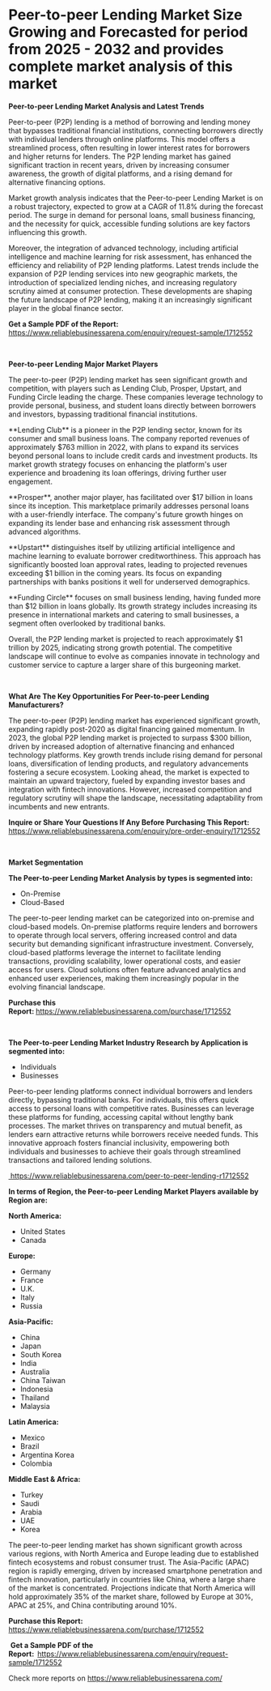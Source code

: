 <p><h1>Peer-to-peer Lending Market Size Growing and Forecasted for period from 2025 - 2032 and provides complete market analysis of this market</h1></p><p><strong>Peer-to-peer Lending Market Analysis and Latest Trends</strong></p>
<p><p>Peer-to-peer (P2P) lending is a method of borrowing and lending money that bypasses traditional financial institutions, connecting borrowers directly with individual lenders through online platforms. This model offers a streamlined process, often resulting in lower interest rates for borrowers and higher returns for lenders. The P2P lending market has gained significant traction in recent years, driven by increasing consumer awareness, the growth of digital platforms, and a rising demand for alternative financing options.</p><p>Market growth analysis indicates that the Peer-to-peer Lending Market is on a robust trajectory, expected to grow at a CAGR of 11.8% during the forecast period. The surge in demand for personal loans, small business financing, and the necessity for quick, accessible funding solutions are key factors influencing this growth. </p><p>Moreover, the integration of advanced technology, including artificial intelligence and machine learning for risk assessment, has enhanced the efficiency and reliability of P2P lending platforms. Latest trends include the expansion of P2P lending services into new geographic markets, the introduction of specialized lending niches, and increasing regulatory scrutiny aimed at consumer protection. These developments are shaping the future landscape of P2P lending, making it an increasingly significant player in the global finance sector.</p></p>
<p><strong>Get a Sample PDF of the Report:&nbsp;</strong> <a href="https://www.reliablebusinessarena.com/enquiry/request-sample/1712552?utm_campaign=3014&utm_medium=2&utm_source=Github&utm_content=ia&utm_term=28032025&utm_id=peer-to-peer-lending">https://www.reliablebusinessarena.com/enquiry/request-sample/1712552</a></p>
<p>&nbsp;</p>
<p><strong>Peer-to-peer Lending Major Market Players</strong></p>
<p><p>The peer-to-peer (P2P) lending market has seen significant growth and competition, with players such as Lending Club, Prosper, Upstart, and Funding Circle leading the charge. These companies leverage technology to provide personal, business, and student loans directly between borrowers and investors, bypassing traditional financial institutions.</p><p>**Lending Club** is a pioneer in the P2P lending sector, known for its consumer and small business loans. The company reported revenues of approximately $763 million in 2022, with plans to expand its services beyond personal loans to include credit cards and investment products. Its market growth strategy focuses on enhancing the platform's user experience and broadening its loan offerings, driving further user engagement.</p><p>**Prosper**, another major player, has facilitated over $17 billion in loans since its inception. This marketplace primarily addresses personal loans with a user-friendly interface. The company's future growth hinges on expanding its lender base and enhancing risk assessment through advanced algorithms.</p><p>**Upstart** distinguishes itself by utilizing artificial intelligence and machine learning to evaluate borrower creditworthiness. This approach has significantly boosted loan approval rates, leading to projected revenues exceeding $1 billion in the coming years. Its focus on expanding partnerships with banks positions it well for underserved demographics.</p><p>**Funding Circle** focuses on small business lending, having funded more than $12 billion in loans globally. Its growth strategy includes increasing its presence in international markets and catering to small businesses, a segment often overlooked by traditional banks.</p><p>Overall, the P2P lending market is projected to reach approximately $1 trillion by 2025, indicating strong growth potential. The competitive landscape will continue to evolve as companies innovate in technology and customer service to capture a larger share of this burgeoning market.</p></p>
<p>&nbsp;</p>
<p><strong>What Are The Key Opportunities For Peer-to-peer Lending Manufacturers?</strong></p>
<p><p>The peer-to-peer (P2P) lending market has experienced significant growth, expanding rapidly post-2020 as digital financing gained momentum. In 2023, the global P2P lending market is projected to surpass $300 billion, driven by increased adoption of alternative financing and enhanced technology platforms. Key growth trends include rising demand for personal loans, diversification of lending products, and regulatory advancements fostering a secure ecosystem. Looking ahead, the market is expected to maintain an upward trajectory, fueled by expanding investor bases and integration with fintech innovations. However, increased competition and regulatory scrutiny will shape the landscape, necessitating adaptability from incumbents and new entrants.</p></p>
<p><strong>Inquire or Share Your Questions If Any Before Purchasing This Report:</strong> <a href="https://www.reliablebusinessarena.com/enquiry/pre-order-enquiry/1712552?utm_campaign=3014&utm_medium=2&utm_source=Github&utm_content=ia&utm_term=28032025&utm_id=peer-to-peer-lending">https://www.reliablebusinessarena.com/enquiry/pre-order-enquiry/1712552</a></p>
<p>&nbsp;</p>
<p><strong>Market Segmentation</strong></p>
<p><strong>The Peer-to-peer Lending Market Analysis by types is segmented into:</strong></p>
<p><ul><li>On-Premise</li><li>Cloud-Based</li></ul></p>
<p><p>The peer-to-peer lending market can be categorized into on-premise and cloud-based models. On-premise platforms require lenders and borrowers to operate through local servers, offering increased control and data security but demanding significant infrastructure investment. Conversely, cloud-based platforms leverage the internet to facilitate lending transactions, providing scalability, lower operational costs, and easier access for users. Cloud solutions often feature advanced analytics and enhanced user experiences, making them increasingly popular in the evolving financial landscape.</p></p>
<p><strong>Purchase this Report:&nbsp;</strong><a href="https://www.reliablebusinessarena.com/purchase/1712552?utm_campaign=3014&utm_medium=2&utm_source=Github&utm_content=ia&utm_term=28032025&utm_id=peer-to-peer-lending">https://www.reliablebusinessarena.com/purchase/1712552</a></p>
<p>&nbsp;</p>
<p><strong>The Peer-to-peer Lending Market Industry Research by Application is segmented into:</strong></p>
<p><ul><li>Individuals</li><li>Businesses</li></ul></p>
<p><p>Peer-to-peer lending platforms connect individual borrowers and lenders directly, bypassing traditional banks. For individuals, this offers quick access to personal loans with competitive rates. Businesses can leverage these platforms for funding, accessing capital without lengthy bank processes. The market thrives on transparency and mutual benefit, as lenders earn attractive returns while borrowers receive needed funds. This innovative approach fosters financial inclusivity, empowering both individuals and businesses to achieve their goals through streamlined transactions and tailored lending solutions.</p></p>
<p><a href="https://www.reliablebusinessarena.com/peer-to-peer-lending-r1712552?utm_campaign=3014&utm_medium=2&utm_source=Github&utm_content=ia&utm_term=28032025&utm_id=peer-to-peer-lending">&nbsp;https://www.reliablebusinessarena.com/peer-to-peer-lending-r1712552</a></p>
<p><strong>In terms of Region, the Peer-to-peer Lending Market Players available by Region are:</strong></p>
<p>
    <p> <strong> North America: </strong>
        <ul>
            <li>United States</li>
            <li>Canada</li>
        </ul>
        </p> 
    <p> <strong> Europe: </strong>
        <ul>
            <li>Germany</li>
            <li>France</li>
            <li>U.K.</li>
            <li>Italy</li>
            <li>Russia</li>
        </ul>
        </p> 
    <p> <strong> Asia-Pacific: </strong>
        <ul>
            <li>China</li>
            <li>Japan</li>
            <li>South Korea</li>
            <li>India</li>
            <li>Australia</li>
            <li>China Taiwan</li>
            <li>Indonesia</li>
            <li>Thailand</li>
            <li>Malaysia</li>
        </ul>
        </p> 
    <p> <strong> Latin America: </strong>
        <ul>
            <li>Mexico</li>
            <li>Brazil</li>
            <li>Argentina Korea</li>
            <li>Colombia</li>
        </ul>
        </p> 
    <p> <strong> Middle East & Africa: </strong>
        <ul>
            <li>Turkey</li>
            <li>Saudi</li>
            <li>Arabia</li>
            <li>UAE</li>
            <li>Korea</li>
        </ul>
    </p>
    </p>
<p><p>The peer-to-peer lending market has shown significant growth across various regions, with North America and Europe leading due to established fintech ecosystems and robust consumer trust. The Asia-Pacific (APAC) region is rapidly emerging, driven by increased smartphone penetration and fintech innovation, particularly in countries like China, where a large share of the market is concentrated. Projections indicate that North America will hold approximately 35% of the market share, followed by Europe at 30%, APAC at 25%, and China contributing around 10%.</p></p>
<p><strong>Purchase this Report: </strong><a href="https://www.reliablebusinessarena.com/purchase/1712552?utm_campaign=3014&utm_medium=2&utm_source=Github&utm_content=ia&utm_term=28032025&utm_id=peer-to-peer-lending">https://www.reliablebusinessarena.com/purchase/1712552</a></p>
<p>&nbsp;<strong>Get a Sample PDF of the Report:&nbsp;&nbsp;</strong><a href="https://www.reliablebusinessarena.com/enquiry/request-sample/1712552?utm_campaign=3014&utm_medium=2&utm_source=Github&utm_content=ia&utm_term=28032025&utm_id=peer-to-peer-lending">https://www.reliablebusinessarena.com/enquiry/request-sample/1712552</a></p>
<p><strong></strong></p>
<p>Check more reports on <a href="https://www.reliablebusinessarena.com/?utm_campaign=3014&utm_medium=2&utm_source=Github&utm_content=ia&utm_term=28032025&utm_id=peer-to-peer-lending">https://www.reliablebusinessarena.com/</a></p>